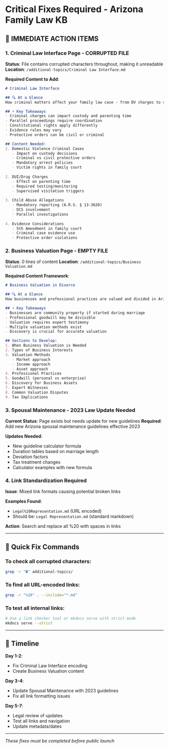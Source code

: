 # Critical Fixes Required - Arizona Family Law KB

## 🚨 IMMEDIATE ACTION ITEMS

### 1. Criminal Law Interface Page - CORRUPTED FILE
**Status**: File contains corrupted characters throughout, making it unreadable
**Location**: `/additional-topics/Criminal Law Interface.md`

**Required Content to Add**:
```markdown
# Criminal Law Interface

## 🔍 At a Glance
How criminal matters affect your family law case - from DV charges to substance abuse

## ⚡ Key Takeaways
- Criminal charges can impact custody and parenting time
- Parallel proceedings require coordination
- Constitutional rights apply differently
- Evidence rules may vary
- Protective orders can be civil or criminal

## Content Needed:
1. Domestic Violence Criminal Cases
   - Impact on custody decisions
   - Criminal vs civil protective orders
   - Mandatory arrest policies
   - Victim rights in family court
   
2. DUI/Drug Charges
   - Effect on parenting time
   - Required testing/monitoring
   - Supervised visitation triggers
   
3. Child Abuse Allegations
   - Mandatory reporting (A.R.S. § 13-3620)
   - DCS involvement
   - Parallel investigations
   
4. Evidence Considerations
   - 5th Amendment in family court
   - Criminal case evidence use
   - Protective order violations
```

### 2. Business Valuation Page - EMPTY FILE
**Status**: 0 lines of content
**Location**: `/additional-topics/Business Valuation.md`

**Required Content Framework**:
```markdown
# Business Valuation in Divorce

## 🔍 At a Glance
How businesses and professional practices are valued and divided in Arizona divorce

## ⚡ Key Takeaways
- Businesses are community property if started during marriage
- Professional goodwill may be divisible
- Valuation requires expert testimony
- Multiple valuation methods exist
- Discovery is crucial for accurate valuation

## Sections to Develop:
1. When Business Valuation is Needed
2. Types of Business Interests
3. Valuation Methods
   - Market approach
   - Income approach  
   - Asset approach
4. Professional Practices
5. Goodwill (personal vs enterprise)
6. Discovery for Business Assets
7. Expert Witnesses
8. Common Valuation Disputes
9. Tax Implications
```

### 3. Spousal Maintenance - 2023 Law Update Needed
**Current Status**: Page exists but needs update for new guidelines
**Required**: Add new Arizona spousal maintenance guidelines effective 2023

**Updates Needed**:
- New guideline calculator formula
- Duration tables based on marriage length
- Deviation factors
- Tax treatment changes
- Calculator examples with new formula

### 4. Link Standardization Required
**Issue**: Mixed link formats causing potential broken links

**Examples Found**:
- `Legal%20Representation.md` (URL encoded)
- Should be: `Legal Representation.md` (standard markdown)

**Action**: Search and replace all %20 with spaces in links

---

## 🔧 Quick Fix Commands

### To check all corrupted characters:
```bash
grep -r "�" additional-topics/
```

### To find all URL-encoded links:
```bash
grep -r "%20" . --include="*.md"
```

### To test all internal links:
```bash
# Use a link checker tool or mkdocs serve with strict mode
mkdocs serve --strict
```

---

## 📅 Timeline

**Day 1-2**: 
- Fix Criminal Law Interface encoding
- Create Business Valuation content

**Day 3-4**:
- Update Spousal Maintenance with 2023 guidelines
- Fix all link formatting issues

**Day 5-7**:
- Legal review of updates
- Test all links and navigation
- Update metadata/dates

---

*These fixes must be completed before public launch*